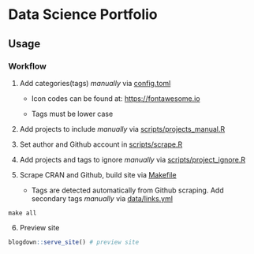 # Data Science Portfolio

## Usage

### Workflow

1. Add categories(tags) _manually_ via [config.toml](config.toml)

    * Icon codes can be found at: https://fontawesome.io
  
    * Tags must be lower case
  
2. Add projects to include _manually_ via [scripts/projects_manual.R](scripts/projects_manual.R)

3. Set author and Github account in [scripts/scrape.R](scripts/scrape.R)

4. Add projects and tags to ignore _manually_ via [scripts/project_ignore.R](scripts/project_ignore.R)

5. Scrape CRAN and Github, build site via [Makefile](Makefile)

    * Tags are detected automatically from Github scraping. Add secondary tags _manually_ via [data/links.yml](data/links.yml)

```
make all
```

6. Preview site 

```r
blogdown::serve_site() # preview site
```
